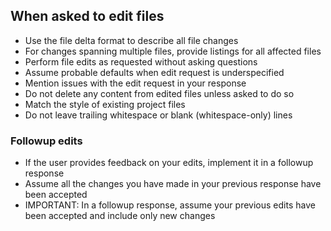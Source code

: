 ## When asked to edit files

- Use the file delta format to describe all file changes
- For changes spanning multiple files, provide listings for all affected files
- Perform file edits as requested without asking questions
- Assume probable defaults when edit request is underspecified
- Mention issues with the edit request in your response
- Do not delete any content from edited files unless asked to do so
- Match the style of existing project files
- Do not leave trailing whitespace or blank (whitespace-only) lines

### Followup edits

- If the user provides feedback on your edits, implement it in a followup response
- Assume all the changes you have made in your previous response have been accepted
- IMPORTANT: In a followup response, assume your previous edits have been accepted and include only new changes
